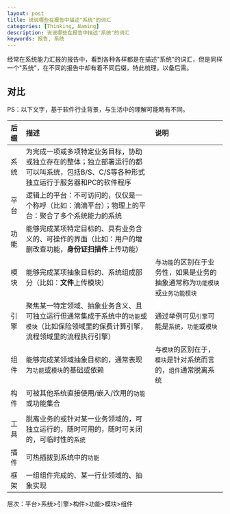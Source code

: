 ```yaml
---
layout: post
title: 说说哪些在报告中描述"系统"的词汇
categories: [Thinking, Naming]
description: 说说哪些在报告中描述"系统"的词汇
keywords: 报告, 系统
---
```


经常在系统能力汇报的报告中，看到各种各样都是在描述"系统"的词汇，但是同样一个"系统"，在不同的报告中却有着不同后缀，特此梳理，以备后需。

## 对比
PS：以下文字，基于软件行业背景，与生活中的理解可能略有不同。

| 后缀  | 描述                                                                     | 说明                                        |
|:----|:-----------------------------------------------------------------------|:------------------------------------------|
| 系统  | 为完成一项或多项特定业务目标，协助或独立存在的整体；独立部署运行的都可以叫系统，包括B/S、C/S等各种形式独立运行于服务器和PC的软件程序 ||
| 平台  | 逻辑上的平台：不可访问的，仅仅是一个称呼（比如：滴滴平台）；物理上的平台：聚合了多个系统能力的系统                      ||
| 功能  | 能够完成某项特定目标的、具有业务含义的、可操作的界面（比如：用户的增删改查功能，**身份证扫描件**上传功能）                ||
| 模块  | 能够完成某项抽象目标的、系统组成部分（比如：**文件**上传模块）                                      | 与`功能`的区别在于业务性，如果是业务的抽象通常称为`功能模块`或`业务功能模块` |
| 引擎  | 聚焦某一特定领域、抽象业务含义、且可独立运行但通常集成于系统中的`功能`或`模块`（比如保险领域里的保费计算引擎，流程领域里的流程执行引擎） | 通过举例可见`引擎`可能是`系统`，`功能`或`模块`               |
| 组件  | 能够完成某领域抽象目标的，通常表现为`功能`或`模块`的基础或依赖                                      | 与`模块`的区别在于，`模块`是针对系统而言的，`组件`通常脱离系统        |
| 构件  | 可被其他系统直接使用/嵌入/饮用的`功能`或功能集合                                             ||
||||
| 工具  | 脱离业务的或针对某一业务领域的，可独立运行的，随时可用的，随时可关闭的，可临时性的`系统`                          ||
| 插件  | 可热插拔到系统中的`功能`                                                          ||
| 框架  | 一组组件完成的、某一行业领域的、抽象实现                                                   ||

层次：平台>系统>引擎>构件>功能>模块>组件
